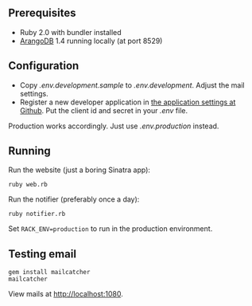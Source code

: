 ## Prerequisites

* Ruby 2.0 with bundler installed
* [ArangoDB](http://www.arangodb.org/) 1.4 running locally (at port 8529)

## Configuration

* Copy _.env.development.sample_ to _.env.development_. Adjust the mail settings.
* Register a new developer application in  [the application settings at Github](https://github.com/settings/applications). Put the client id and secret in your _.env_ file.

Production works accordingly. Just use _.env.production_ instead.

## Running

Run the website (just a boring Sinatra app):

    ruby web.rb

Run the notifier (preferably once a day):

    ruby notifier.rb

Set `RACK_ENV=production` to run in the production environment.

## Testing email

    gem install mailcatcher
    mailcatcher

View mails at [http://localhost:1080](http://localhost:1080).
